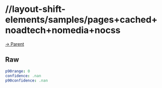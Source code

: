 
# //layout-shift-elements/samples/pages+cached+noadtech+nomedia+nocss

[→ Parent](../..)


## Raw


```yaml
p90range: 0
confidence: .nan
p90confidence: .nan

```

